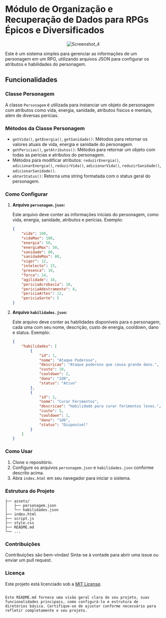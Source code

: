 # Módulo de Organização e Recuperação de Dados para RPGs Épicos e Diversificados

<p align="center">
  <img src="https://i.ibb.co/GPHh4Zh/image.png" alt="Screenshot_4">
</p>


Este é um sistema simples para gerenciar as informações de um personagem em um RPG, utilizando arquivos JSON para configurar os atributos e habilidades do personagem.

## Funcionalidades

### Classe Personagem

A classe `Personagem` é utilizada para instanciar um objeto de personagem com atributos como vida, energia, sanidade, atributos físicos e mentais, além de diversas perícias.

### Métodos da Classe Personagem

- `getVida()`, `getEnergia()`, `getSanidade()`: Métodos para retornar os valores atuais de vida, energia e sanidade do personagem.
- `getPericias()`, `getAtributos()`: Métodos para retornar um objeto com todas as perícias e atributos do personagem.
- Métodos para modificar atributos: `reduzirEnergia()`, `adicionarEnergia()`, `reduzirVida()`, `adicionarVida()`, `reduzirSanidade()`, `adicionarSanidade()`.
- `obterStatus()`: Retorna uma string formatada com o status geral do personagem.

### Como Configurar

1. **Arquivo `personagem.json`:**

   Este arquivo deve conter as informações iniciais do personagem, como vida, energia, sanidade, atributos e perícias. Exemplo:

   ```json
   {
       "vida": 100,
       "vidaMax": 100,
       "energia": 50,
       "energiaMax": 50,
       "sanidade": 80,
       "sanidadeMax": 80,
       "vigor": 12,
       "intelecto": 15,
       "presenca": 10,
       "forca": 14,
       "agilidade": 16,
       "periciaAcrobacia": 10,
       "periciaAdestramento": 8,
       "periciaArtes": 12,
       "periciaSorte": 5
   }
   ```

2. **Arquivo `habilidades.json`:**

   Este arquivo deve conter as habilidades disponíveis para o personagem, cada uma com seu nome, descrição, custo de energia, cooldown, dano e status. Exemplo:

   ```json
   {
       "habilidades": [
           {
               "id": 1,
               "nome": "Ataque Poderoso",
               "descricao": "Ataque poderoso que causa grande dano.",
               "custo": 10,
               "cooldown": 2,
               "dano": "2d8",
               "status": "Ativo"
           },
           {
               "id": 2,
               "nome": "Curar Ferimentos",
               "descricao": "Habilidade para curar ferimentos leves.",
               "custo": 5,
               "cooldown": 1,
               "dano": "1d6",
               "status": "Disponível"
           }
       ]
   }
   ```

### Como Usar

1. Clone o repositório.
2. Configure os arquivos `personagem.json` e `habilidades.json` conforme descrito acima.
3. Abra `index.html` em seu navegador para iniciar o sistema.

### Estrutura do Projeto

```
├── assets/
│   ├── personagem.json
│   └── habilidades.json
├── index.html
├── script.js
├── style.css
├── README.md
└── ...
```

### Contribuições

Contribuições são bem-vindas! Sinta-se à vontade para abrir uma issue ou enviar um pull request.

### Licença

Este projeto está licenciado sob a [MIT License](LICENSE).
```

Este README.md fornece uma visão geral clara do seu projeto, suas funcionalidades principais, como configurá-lo e estrutura de diretórios básica. Certifique-se de ajustar conforme necessário para refletir completamente o seu projeto.
